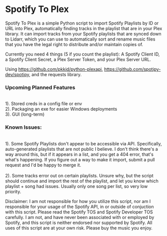 # Spotify To Plex 

Spotify To Plex is a simple Python script to import Spotify Playlists by ID or URL into Plex, automatically finding tracks in the playlist that are in your Plex library. It can import tracks from your Spotify playlists that are synced down to Lidarr, which you can use to automatically sort and rename music files that you have the legal right to distribute and/or maintain copies of. 

Currently you need 4 things (5 if you count the playlist): A Spotify Client ID, a Spotify Client Secret, a Plex Server Token, and your Plex Server URL. 


Using https://github.com/pkkid/python-plexapi, https://github.com/spotipy-dev/spotipy, and the requests library. 

<h3>Upcoming Planned Features</h3>
<br>
1). Stored creds in a config file or env
<br>
2). Packaging an exe for easier Windows deployments
<br>
3). GUI (long-term)

<h3>Known Issues:</h3>
<br>
1). Some Spotify Playlists don't appear to be accessible via API. Specifically, auto-generated playlists that are not public I believe. I don't think there's a way around this, but if it appears in a list, and you get a 404 error, that's what's happening. If you figure out a way to make it import, submit a pull request and I'd be happy to merge it. 
<br>
<br>
2). Some tracks error out on certain playlists. Unsure why, but the script should continue and import the rest of the playlist, and let you know which playlist + song had issues. Usually only one song per list, so very low priority. 

Disclaimer: I am not responsible for how you utilize this script, nor am I responsible for your usage of the Spotify API, in or outside of conjuction with this script. Please read the Spotify TOS and Spotify Developer TOS carefully. I am not, and have never been associated with or employed by Spotify, and this script is neither endorsed nor supported by Spotify. All uses of this script are at your own risk. Please buy the music you enjoy. 
